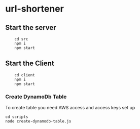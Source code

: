# url-shortener

## Start the server
```
    cd src
    npm i
    npm start
```

## Start the Client
```
    cd client
    npm i
    npm start
```

### Create DynamoDb Table
To create table you need AWS access and access keys set up
```
cd scripts
node create-dynamodb-table.js
```